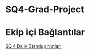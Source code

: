 # SQ4-Grad-Project

# Ekip içi Bağlantılar

[SQ 4 Daily Standup Notları](https://wit-pmo.notion.site/0123-SQ4-Daily-Standup-Notlar-b9a8e4a9934e4ae99e186ad66abee52b?pvs=4)
